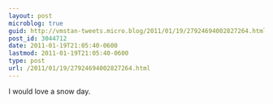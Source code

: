 ```yaml
---
layout: post
microblog: true
guid: http://vmstan-tweets.micro.blog/2011/01/19/27924694002827264.html
post_id: 3044712
date: 2011-01-19T21:05:40-0600
lastmod: 2011-01-19T21:05:40-0600
type: post
url: /2011/01/19/27924694002827264.html
---
```

I would love a snow day.
